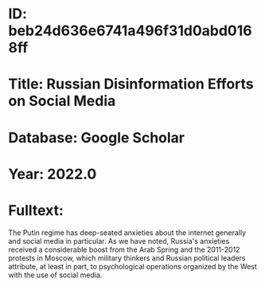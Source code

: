# ID: beb24d636e6741a496f31d0abd0168ff
# Title: Russian Disinformation Efforts on Social Media
# Database: Google Scholar
# Year: 2022.0
# Fulltext:
The Putin regime has deep-seated anxieties about the internet generally and social media in particular.
As we have noted, Russia's anxieties received a considerable boost from the Arab Spring and the 2011-2012 protests in Moscow, which military thinkers and Russian political leaders attribute, at least in part, to psychological operations organized by the West with the use of social media.